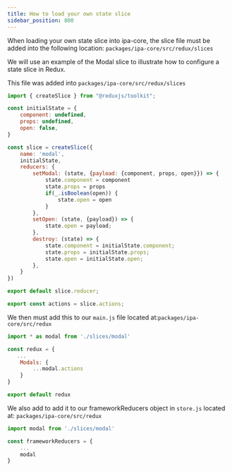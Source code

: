 ```yaml
---
title: How to load your own state slice
sidebar_position: 800
---
```


When loading your own state slice into ipa-core, the slice file must be added into the following location: `packages/ipa-core/src/redux/slices`

We will use an example of the Modal slice to illustrate how to configure a state slice in Redux.

This file was added into `packages/ipa-core/src/redux/slices`
```jsx 
import { createSlice } from "@reduxjs/toolkit";

const initialState = {
    component: undefined,
    props: undefined,
    open: false,
}

const slice = createSlice({
    name: 'modal',
    initialState,
    reducers: {
        setModal: (state, {payload: {component, props, open}}) => {
            state.component = component
            state.props = props
            if(_.isBoolean(open)) {
                state.open = open
            }
        },
        setOpen: (state, {payload}) => {
            state.open = payload;
        },
        destroy: (state) => {
            state.component = initialState.component;
            state.props = initialState.props;
            state.open = initialState.open;
        },
    }
})

export default slice.reducer;

export const actions = slice.actions;
```

We then must add this to our `main.js` file located at:`packages/ipa-core/src/redux`

```jsx
import * as modal from './slices/modal'

const redux = {
   ...
    Modals: {
        ...modal.actions
    }
}

export default redux
```

We also add to add it to our frameworkReducers object in `store.js` located at: `packages/ipa-core/src/redux`

```jsx
import modal from './slices/modal'

const frameworkReducers = {
    ...
    modal
}
```